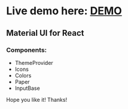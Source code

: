 # Live demo here: [DEMO](https://bkasperski.pl/gitSearch)

## Material UI for React
### Components:
- ThemeProvider
- Icons
- Colors 
- Paper
- InputBase

Hope you like it! Thanks!
